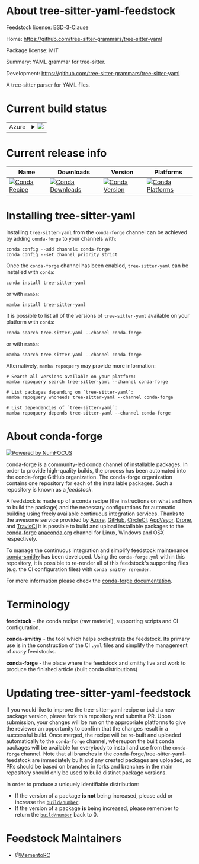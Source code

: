 About tree-sitter-yaml-feedstock
================================

Feedstock license: [BSD-3-Clause](https://github.com/conda-forge/tree-sitter-yaml-feedstock/blob/main/LICENSE.txt)

Home: https://github.com/tree-sitter-grammars/tree-sitter-yaml

Package license: MIT

Summary: YAML grammar for tree-sitter.

Development: https://github.com/tree-sitter-grammars/tree-sitter-yaml

A tree-sitter parser for YAML files.

Current build status
====================


<table>
    
  <tr>
    <td>Azure</td>
    <td>
      <details>
        <summary>
          <a href="https://dev.azure.com/conda-forge/feedstock-builds/_build/latest?definitionId=25459&branchName=main">
            <img src="https://dev.azure.com/conda-forge/feedstock-builds/_apis/build/status/tree-sitter-yaml-feedstock?branchName=main">
          </a>
        </summary>
        <table>
          <thead><tr><th>Variant</th><th>Status</th></tr></thead>
          <tbody><tr>
              <td>linux_64_python3.10.____cpython</td>
              <td>
                <a href="https://dev.azure.com/conda-forge/feedstock-builds/_build/latest?definitionId=25459&branchName=main">
                  <img src="https://dev.azure.com/conda-forge/feedstock-builds/_apis/build/status/tree-sitter-yaml-feedstock?branchName=main&jobName=linux&configuration=linux%20linux_64_python3.10.____cpython" alt="variant">
                </a>
              </td>
            </tr><tr>
              <td>linux_64_python3.11.____cpython</td>
              <td>
                <a href="https://dev.azure.com/conda-forge/feedstock-builds/_build/latest?definitionId=25459&branchName=main">
                  <img src="https://dev.azure.com/conda-forge/feedstock-builds/_apis/build/status/tree-sitter-yaml-feedstock?branchName=main&jobName=linux&configuration=linux%20linux_64_python3.11.____cpython" alt="variant">
                </a>
              </td>
            </tr><tr>
              <td>linux_64_python3.12.____cpython</td>
              <td>
                <a href="https://dev.azure.com/conda-forge/feedstock-builds/_build/latest?definitionId=25459&branchName=main">
                  <img src="https://dev.azure.com/conda-forge/feedstock-builds/_apis/build/status/tree-sitter-yaml-feedstock?branchName=main&jobName=linux&configuration=linux%20linux_64_python3.12.____cpython" alt="variant">
                </a>
              </td>
            </tr><tr>
              <td>linux_64_python3.9.____cpython</td>
              <td>
                <a href="https://dev.azure.com/conda-forge/feedstock-builds/_build/latest?definitionId=25459&branchName=main">
                  <img src="https://dev.azure.com/conda-forge/feedstock-builds/_apis/build/status/tree-sitter-yaml-feedstock?branchName=main&jobName=linux&configuration=linux%20linux_64_python3.9.____cpython" alt="variant">
                </a>
              </td>
            </tr><tr>
              <td>osx_64_python3.10.____cpython</td>
              <td>
                <a href="https://dev.azure.com/conda-forge/feedstock-builds/_build/latest?definitionId=25459&branchName=main">
                  <img src="https://dev.azure.com/conda-forge/feedstock-builds/_apis/build/status/tree-sitter-yaml-feedstock?branchName=main&jobName=osx&configuration=osx%20osx_64_python3.10.____cpython" alt="variant">
                </a>
              </td>
            </tr><tr>
              <td>osx_64_python3.11.____cpython</td>
              <td>
                <a href="https://dev.azure.com/conda-forge/feedstock-builds/_build/latest?definitionId=25459&branchName=main">
                  <img src="https://dev.azure.com/conda-forge/feedstock-builds/_apis/build/status/tree-sitter-yaml-feedstock?branchName=main&jobName=osx&configuration=osx%20osx_64_python3.11.____cpython" alt="variant">
                </a>
              </td>
            </tr><tr>
              <td>osx_64_python3.12.____cpython</td>
              <td>
                <a href="https://dev.azure.com/conda-forge/feedstock-builds/_build/latest?definitionId=25459&branchName=main">
                  <img src="https://dev.azure.com/conda-forge/feedstock-builds/_apis/build/status/tree-sitter-yaml-feedstock?branchName=main&jobName=osx&configuration=osx%20osx_64_python3.12.____cpython" alt="variant">
                </a>
              </td>
            </tr><tr>
              <td>osx_64_python3.9.____cpython</td>
              <td>
                <a href="https://dev.azure.com/conda-forge/feedstock-builds/_build/latest?definitionId=25459&branchName=main">
                  <img src="https://dev.azure.com/conda-forge/feedstock-builds/_apis/build/status/tree-sitter-yaml-feedstock?branchName=main&jobName=osx&configuration=osx%20osx_64_python3.9.____cpython" alt="variant">
                </a>
              </td>
            </tr><tr>
              <td>win_64_python3.10.____cpython</td>
              <td>
                <a href="https://dev.azure.com/conda-forge/feedstock-builds/_build/latest?definitionId=25459&branchName=main">
                  <img src="https://dev.azure.com/conda-forge/feedstock-builds/_apis/build/status/tree-sitter-yaml-feedstock?branchName=main&jobName=win&configuration=win%20win_64_python3.10.____cpython" alt="variant">
                </a>
              </td>
            </tr><tr>
              <td>win_64_python3.11.____cpython</td>
              <td>
                <a href="https://dev.azure.com/conda-forge/feedstock-builds/_build/latest?definitionId=25459&branchName=main">
                  <img src="https://dev.azure.com/conda-forge/feedstock-builds/_apis/build/status/tree-sitter-yaml-feedstock?branchName=main&jobName=win&configuration=win%20win_64_python3.11.____cpython" alt="variant">
                </a>
              </td>
            </tr><tr>
              <td>win_64_python3.12.____cpython</td>
              <td>
                <a href="https://dev.azure.com/conda-forge/feedstock-builds/_build/latest?definitionId=25459&branchName=main">
                  <img src="https://dev.azure.com/conda-forge/feedstock-builds/_apis/build/status/tree-sitter-yaml-feedstock?branchName=main&jobName=win&configuration=win%20win_64_python3.12.____cpython" alt="variant">
                </a>
              </td>
            </tr><tr>
              <td>win_64_python3.9.____cpython</td>
              <td>
                <a href="https://dev.azure.com/conda-forge/feedstock-builds/_build/latest?definitionId=25459&branchName=main">
                  <img src="https://dev.azure.com/conda-forge/feedstock-builds/_apis/build/status/tree-sitter-yaml-feedstock?branchName=main&jobName=win&configuration=win%20win_64_python3.9.____cpython" alt="variant">
                </a>
              </td>
            </tr>
          </tbody>
        </table>
      </details>
    </td>
  </tr>
</table>

Current release info
====================

| Name | Downloads | Version | Platforms |
| --- | --- | --- | --- |
| [![Conda Recipe](https://img.shields.io/badge/recipe-tree--sitter--yaml-green.svg)](https://anaconda.org/conda-forge/tree-sitter-yaml) | [![Conda Downloads](https://img.shields.io/conda/dn/conda-forge/tree-sitter-yaml.svg)](https://anaconda.org/conda-forge/tree-sitter-yaml) | [![Conda Version](https://img.shields.io/conda/vn/conda-forge/tree-sitter-yaml.svg)](https://anaconda.org/conda-forge/tree-sitter-yaml) | [![Conda Platforms](https://img.shields.io/conda/pn/conda-forge/tree-sitter-yaml.svg)](https://anaconda.org/conda-forge/tree-sitter-yaml) |

Installing tree-sitter-yaml
===========================

Installing `tree-sitter-yaml` from the `conda-forge` channel can be achieved by adding `conda-forge` to your channels with:

```
conda config --add channels conda-forge
conda config --set channel_priority strict
```

Once the `conda-forge` channel has been enabled, `tree-sitter-yaml` can be installed with `conda`:

```
conda install tree-sitter-yaml
```

or with `mamba`:

```
mamba install tree-sitter-yaml
```

It is possible to list all of the versions of `tree-sitter-yaml` available on your platform with `conda`:

```
conda search tree-sitter-yaml --channel conda-forge
```

or with `mamba`:

```
mamba search tree-sitter-yaml --channel conda-forge
```

Alternatively, `mamba repoquery` may provide more information:

```
# Search all versions available on your platform:
mamba repoquery search tree-sitter-yaml --channel conda-forge

# List packages depending on `tree-sitter-yaml`:
mamba repoquery whoneeds tree-sitter-yaml --channel conda-forge

# List dependencies of `tree-sitter-yaml`:
mamba repoquery depends tree-sitter-yaml --channel conda-forge
```


About conda-forge
=================

[![Powered by
NumFOCUS](https://img.shields.io/badge/powered%20by-NumFOCUS-orange.svg?style=flat&colorA=E1523D&colorB=007D8A)](https://numfocus.org)

conda-forge is a community-led conda channel of installable packages.
In order to provide high-quality builds, the process has been automated into the
conda-forge GitHub organization. The conda-forge organization contains one repository
for each of the installable packages. Such a repository is known as a *feedstock*.

A feedstock is made up of a conda recipe (the instructions on what and how to build
the package) and the necessary configurations for automatic building using freely
available continuous integration services. Thanks to the awesome service provided by
[Azure](https://azure.microsoft.com/en-us/services/devops/), [GitHub](https://github.com/),
[CircleCI](https://circleci.com/), [AppVeyor](https://www.appveyor.com/),
[Drone](https://cloud.drone.io/welcome), and [TravisCI](https://travis-ci.com/)
it is possible to build and upload installable packages to the
[conda-forge](https://anaconda.org/conda-forge) [anaconda.org](https://anaconda.org/)
channel for Linux, Windows and OSX respectively.

To manage the continuous integration and simplify feedstock maintenance
[conda-smithy](https://github.com/conda-forge/conda-smithy) has been developed.
Using the ``conda-forge.yml`` within this repository, it is possible to re-render all of
this feedstock's supporting files (e.g. the CI configuration files) with ``conda smithy rerender``.

For more information please check the [conda-forge documentation](https://conda-forge.org/docs/).

Terminology
===========

**feedstock** - the conda recipe (raw material), supporting scripts and CI configuration.

**conda-smithy** - the tool which helps orchestrate the feedstock.
                   Its primary use is in the construction of the CI ``.yml`` files
                   and simplify the management of *many* feedstocks.

**conda-forge** - the place where the feedstock and smithy live and work to
                  produce the finished article (built conda distributions)


Updating tree-sitter-yaml-feedstock
===================================

If you would like to improve the tree-sitter-yaml recipe or build a new
package version, please fork this repository and submit a PR. Upon submission,
your changes will be run on the appropriate platforms to give the reviewer an
opportunity to confirm that the changes result in a successful build. Once
merged, the recipe will be re-built and uploaded automatically to the
`conda-forge` channel, whereupon the built conda packages will be available for
everybody to install and use from the `conda-forge` channel.
Note that all branches in the conda-forge/tree-sitter-yaml-feedstock are
immediately built and any created packages are uploaded, so PRs should be based
on branches in forks and branches in the main repository should only be used to
build distinct package versions.

In order to produce a uniquely identifiable distribution:
 * If the version of a package **is not** being increased, please add or increase
   the [``build/number``](https://docs.conda.io/projects/conda-build/en/latest/resources/define-metadata.html#build-number-and-string).
 * If the version of a package **is** being increased, please remember to return
   the [``build/number``](https://docs.conda.io/projects/conda-build/en/latest/resources/define-metadata.html#build-number-and-string)
   back to 0.

Feedstock Maintainers
=====================

* [@MementoRC](https://github.com/MementoRC/)

